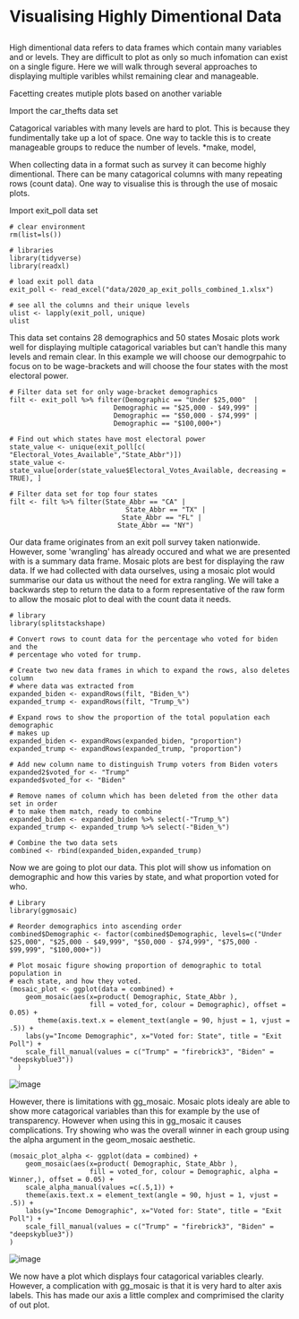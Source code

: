 # Visualising Highly Dimentional Data
## 

High dimentional data refers to data frames which contain many variables and or levels. They are difficult to plot as only so much infomation can exist on a single figure. Here we will walk through several approaches to displaying multiple varibles whilst remaining clear and manageable.


Facetting creates mutiple plots based on another variable 

Import the car_thefts data set

Catagorical variables with many levels are hard to plot. This is because they fundimentally take up a lot of space. One way to tackle this is to create manageable groups to reduce the number of levels. 
*make, model, 


When collecting data in a format such as survey it can become highly dimentional. There can be many catagorical columns with many repeating rows (count data). One way to visualise this is through the use of mosaic plots. 

Import exit_poll data set 

```
# clear environment
rm(list=ls()) 

# libraries
library(tidyverse)
library(readxl)

# load exit poll data
exit_poll <- read_excel("data/2020_ap_exit_polls_combined_1.xlsx")

# see all the columns and their unique levels 
ulist <- lapply(exit_poll, unique) 
ulist
```
This data set contains 28 demographics and 50 states Mosaic plots work well for displaying multiple catagorical variables but can't handle this many levels and remain clear. In this example we will choose our demogrpahic to focus on to be wage-brackets and will choose the four states with the most electoral power. 

```
# Filter data set for only wage-bracket demographics
filt <- exit_poll %>% filter(Demographic == "Under $25,000"  |
                          Demographic == "$25,000 - $49,999" |
                          Demographic == "$50,000 - $74,999" |
                          Demographic == "$100,000+")

# Find out which states have most electoral power
state_value <- unique(exit_poll[c( "Electoral_Votes_Available","State_Abbr")])
state_value <- state_value[order(state_value$Electoral_Votes_Available, decreasing = TRUE), ]

# Filter data set for top four states
filt <- filt %>% filter(State_Abbr == "CA" |
                             State_Abbr == "TX" |
                            State_Abbr == "FL" |
                           State_Abbr == "NY")
```
Our data frame originates from an exit poll survey taken nationwide. However, some 'wrangling' has already occured and what we are presented with is a summary data frame. Mosaic plots are best for displaying the raw data. If we had collected with data ourselves, using a mosaic plot would summarise our data us without the need for extra rangling. We will take a backwards step to return the data to a form representative of the raw form to allow the mosaic plot to deal with the count data it needs. 

```
# library 
library(splitstackshape)

# Convert rows to count data for the percentage who voted for biden and the
# percentage who voted for trump. 

# Create two new data frames in which to expand the rows, also deletes column 
# where data was extracted from
expanded_biden <- expandRows(filt, "Biden_%")
expanded_trump <- expandRows(filt, "Trump_%")

# Expand rows to show the proportion of the total population each demographic 
# makes up
expanded_biden <- expandRows(expanded_biden, "proportion")
expanded_trump <- expandRows(expanded_trump, "proportion")

# Add new column name to distinguish Trump voters from Biden voters
expanded2$voted_for <- "Trump"
expanded$voted_for <- "Biden"

# Remove names of column which has been deleted from the other data set in order
# to make them match, ready to combine
expanded_biden <- expanded_biden %>% select(-"Trump_%")
expanded_trump <- expanded_trump %>% select(-"Biden_%")

# Combine the two data sets 
combined <- rbind(expanded_biden,expanded_trump)
```

Now we are going to plot our data. This plot will show us infomation on demographic and how this varies by state, and what proportion voted for who. 
```
# Library 
library(ggmosaic)

# Reorder demographics into ascending order
combined$Demographic <- factor(combined$Demographic, levels=c("Under $25,000", "$25,000 - $49,999", "$50,000 - $74,999", "$75,000 - $99,999", "$100,000+"))

# Plot mosaic figure showing proportion of demographic to total population in 
# each state, and how they voted. 
(mosaic_plot <- ggplot(data = combined) +
    geom_mosaic(aes(x=product( Demographic, State_Abbr ),
                    fill = voted_for, colour = Demographic), offset = 0.05) + 
       theme(axis.text.x = element_text(angle = 90, hjust = 1, vjust = .5)) + 
    labs(y="Income Demographic", x="Voted for: State", title = "Exit Poll") +
    scale_fill_manual(values = c("Trump" = "firebrick3", "Biden" = "deepskyblue3"))
  )
```
![image](https://user-images.githubusercontent.com/91271151/144751769-84f1cc4a-4eab-43a7-aea0-0dfabd262972.png)

However, there is limitations with gg_mosaic. Mosaic plots idealy are able to show more catagorical variables than this for example by the use of transparency. However when using this in gg_mosaic it causes complications. Try showing who was the overall winner in each group using the alpha argument in the geom_mosaic aesthetic. 

```
(mosaic_plot_alpha <- ggplot(data = combined) +
    geom_mosaic(aes(x=product( Demographic, State_Abbr ),
                    fill = voted_for, colour = Demographic, alpha = Winner,), offset = 0.05) +
    scale_alpha_manual(values =c(.5,1)) +
    theme(axis.text.x = element_text(angle = 90, hjust = 1, vjust = .5)) + 
    labs(y="Income Demographic", x="Voted for: State", title = "Exit Poll") +
    scale_fill_manual(values = c("Trump" = "firebrick3", "Biden" = "deepskyblue3"))
)
```
![image](https://user-images.githubusercontent.com/91271151/144751787-dc9c6cc9-1479-49b3-ac19-d71e05f89423.png)

We now have a plot which displays four catagorical variables clearly. However, a complication with gg_mosaic is that it is very hard to alter axis labels. This has made our axis a little complex and comprimised the clarity of out plot. 
